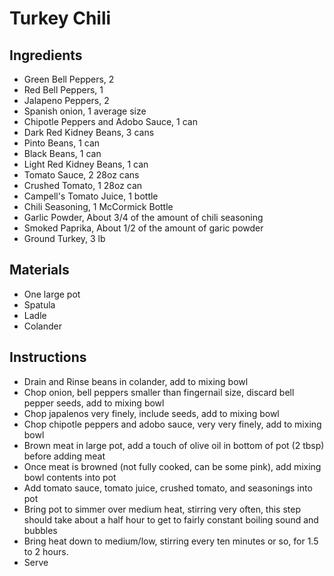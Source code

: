 # Turkey Chili

## Ingredients

* Green Bell Peppers, 2
* Red Bell Peppers, 1
* Jalapeno Peppers, 2
* Spanish onion, 1 average size
* Chipotle Peppers and Adobo Sauce, 1 can
* Dark Red Kidney Beans, 3 cans
* Pinto Beans, 1 can
* Black Beans, 1 can
* Light Red Kidney Beans, 1 can
* Tomato Sauce, 2 28oz cans
* Crushed Tomato, 1 28oz can
* Campell's Tomato Juice, 1 bottle
* Chili Seasoning, 1 McCormick Bottle
* Garlic Powder, About 3/4 of the amount of chili seasoning
* Smoked Paprika, About 1/2 of the amount of garic powder
* Ground Turkey, 3 lb


## Materials

* One large pot
* Spatula
* Ladle
* Colander

## Instructions

* Drain and Rinse beans in colander, add to mixing bowl
* Chop onion, bell peppers smaller than fingernail size, discard bell pepper seeds, add to mixing bowl
* Chop japalenos very finely, include seeds, add to mixing bowl
* Chop chipotle peppers and adobo sauce, very very finely, add to mixing bowl
* Brown meat in large pot, add a touch of olive oil in bottom of pot (2 tbsp) before adding meat
* Once meat is browned (not fully cooked, can be some pink), add mixing bowl contents into pot
* Add tomato sauce, tomato juice, crushed tomato, and seasonings into pot
* Bring pot to simmer over medium heat, stirring very often, this step should take about a half hour to get to fairly constant boiling sound and bubbles
* Bring heat down to medium/low, stirring every ten minutes or so, for 1.5 to 2 hours.
* Serve